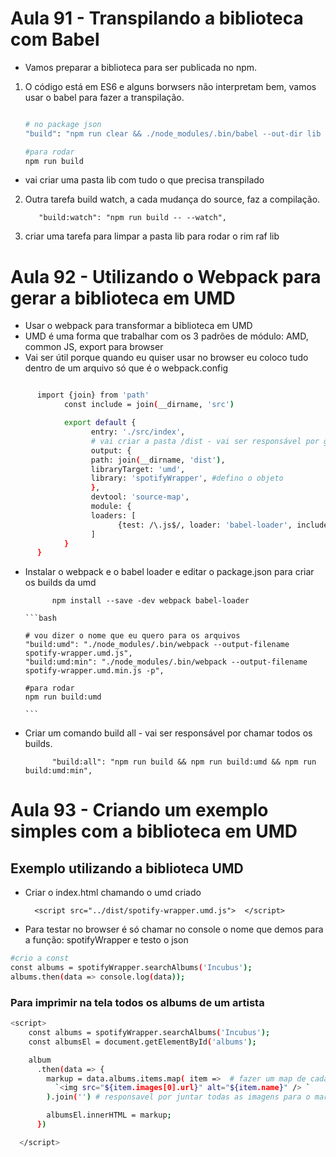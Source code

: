 # Aula 91 - Transpilando a biblioteca com Babel

- Vamos preparar a biblioteca para ser publicada no npm.

1. O código está em ES6 e alguns borwsers não interpretam bem, vamos usar o babel para fazer a transpilação.

      ```bash 

      # no package json
      "build": "npm run clear && ./node_modules/.bin/babel --out-dir lib src",

      #para rodar
      npm run build

      ```
  - vai criar uma pasta lib com tudo o que precisa transpilado

2. Outra tarefa build watch, a cada mudança do source, faz a compilação.

          "build:watch": "npm run build -- --watch",

3. criar uma tarefa para limpar a pasta lib para rodar o rim raf lib


# Aula 92 - Utilizando o Webpack para gerar a biblioteca em UMD


- Usar o webpack para transformar a biblioteca em UMD
- UMD é uma forma que trabalhar com os 3 padrões de módulo: AMD, common JS, export para browser
- Vai ser útil porque quando eu quiser usar no browser eu coloco tudo dentro de um arquivo só que é o webpack.config

```bash

      import {join} from 'path'
            const include = join(__dirname, 'src')

            export default {
                  entry: './src/index',
                  # vai criar a pasta /dist - vai ser responsável por guardar os arquivos em UMD
                  output: {  
                  path: join(__dirname, 'dist'),
                  libraryTarget: 'umd',
                  library: 'spotifyWrapper', #defino o objeto
                  },
                  devtool: 'source-map',
                  module: {
                  loaders: [
                        {test: /\.js$/, loader: 'babel-loader', include},
                  ]
            }
      }

```

- Instalar o webpack e o babel loader e editar o package.json para criar os builds da umd

            npm install --save -dev webpack babel-loader

      ```bash

      # vou dizer o nome que eu quero para os arquivos
      "build:umd": "./node_modules/.bin/webpack --output-filename spotify-wrapper.umd.js",
      "build:umd:min": "./node_modules/.bin/webpack --output-filename spotify-wrapper.umd.min.js -p",

      #para rodar
      npm run build:umd

      ```


- Criar um comando build all - vai ser responsável por chamar todos os builds.

            
            "build:all": "npm run build && npm run build:umd && npm run build:umd:min",


# Aula 93 - Criando um exemplo simples com a biblioteca em UMD


## Exemplo utilizando a biblioteca UMD

- Criar o index.html chamando o umd criado

        <script src="../dist/spotify-wrapper.umd.js">  </script>

- Para testar no browser é só chamar no console o nome que demos para a função: spotifyWrapper e testo o json 

```bash
#crio a const
const albums = spotifyWrapper.searchAlbums('Incubus');
albums.then(data => console.log(data));
```


### Para imprimir na tela todos os albums de um artista

```bash
<script>
    const albums = spotifyWrapper.searchAlbums('Incubus');
    const albumsEl = document.getElementById('albums');

    album
      .then(data => {
        markup = data.albums.items.map( item =>  # fazer um map de cada item
          `<img src="${item.images[0].url}" alt="${item.name}" /> `
        ).join('') # responsavel por juntar todas as imagens para o markup

        albumsEl.innerHTML = markup;
      })

  </script>
```